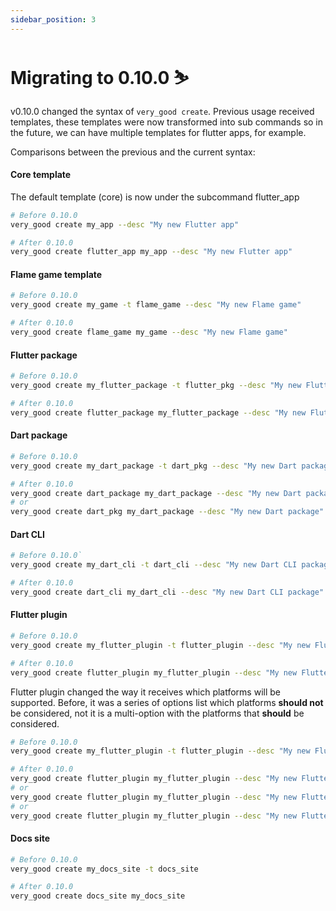 ```yaml
---
sidebar_position: 3
---
```


# Migrating to 0.10.0 ⛷️

v0.10.0 changed the syntax of `very_good create`.
Previous usage received templates, these templates were now transformed into sub commands so in the
future, we can have multiple templates for flutter apps, for example.

Comparisons between the previous and the current syntax:

#### Core template

The default template (core) is now under the subcommand flutter_app

```sh
# Before 0.10.0
very_good create my_app --desc "My new Flutter app"

# After 0.10.0
very_good create flutter_app my_app --desc "My new Flutter app"
```

#### Flame game template

```sh
# Before 0.10.0
very_good create my_game -t flame_game --desc "My new Flame game"

# After 0.10.0
very_good create flame_game my_game --desc "My new Flame game"
```

#### Flutter package

```sh
# Before 0.10.0
very_good create my_flutter_package -t flutter_pkg --desc "My new Flutter package"

# After 0.10.0
very_good create flutter_package my_flutter_package --desc "My new Flutter package"
```

#### Dart package

```sh
# Before 0.10.0
very_good create my_dart_package -t dart_pkg --desc "My new Dart package"

# After 0.10.0
very_good create dart_package my_dart_package --desc "My new Dart package"
# or
very_good create dart_pkg my_dart_package --desc "My new Dart package"
```

#### Dart CLI

```sh
# Before 0.10.0`
very_good create my_dart_cli -t dart_cli --desc "My new Dart CLI package"

# After 0.10.0
very_good create dart_cli my_dart_cli --desc "My new Dart CLI package"
```

#### Flutter plugin

```sh
# Before 0.10.0
very_good create my_flutter_plugin -t flutter_plugin --desc "My new Flutter plugin"

# After 0.10.0
very_good create flutter_plugin my_flutter_plugin --desc "My new Flutter plugin"
```

Flutter plugin changed the way it receives which platforms will be supported.
Before, it was a series of options list which platforms **should not** be considered,
not it is a multi-option with the platforms that **should** be considered.

```sh
# Before 0.10.0
very_good create my_flutter_plugin -t flutter_plugin --desc "My new Flutter plugin" --windows false --macos false --linux false

# After 0.10.0
very_good create flutter_plugin my_flutter_plugin --desc "My new Flutter plugin" --platforms android,ios,web
# or
very_good create flutter_plugin my_flutter_plugin --desc "My new Flutter plugin" --platforms=android,ios,web
# or
very_good create flutter_plugin my_flutter_plugin --desc "My new Flutter plugin" --platforms android --platforms ios --platforms web
```

#### Docs site

```sh
# Before 0.10.0
very_good create my_docs_site -t docs_site

# After 0.10.0
very_good create docs_site my_docs_site
```

